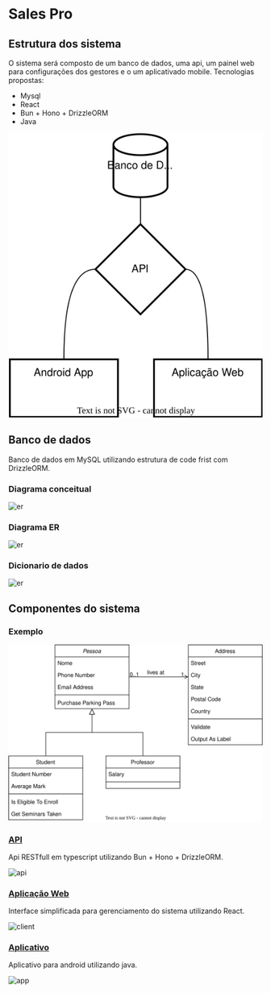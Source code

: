 # Sales Pro
## Estrutura dos sistema
O sistema será composto de um banco de dados, uma api, um painel web para configurações dos gestores e o um aplicativado mobile.
Tecnologias propostas:
- Mysql
- React
- Bun + Hono + DrizzleORM
- Java

![sistema](./diagramas/sistema.drawio.svg)

## Banco de dados
Banco de dados em MySQL utilizando estrutura de code frist com DrizzleORM.

### Diagrama conceitual

![er](./diagramas/db.drawio.svg)

### Diagrama ER

![er](./diagramas/er.drawio.svg)

### Dicionario de dados

![er](./diagramas/dbdict.drawio.svg)

## Componentes do sistema
### Exemplo

![exemplo](./diagramas/class.drawio.svg)

### [API](./api/README.md)

Api RESTfull em typescript utilizando Bun + Hono + DrizzleORM.

![api](./diagramas/class.api.drawio.svg)

### [Aplicação Web](./client/README.md)

Interface simplificada para gerenciamento do sistema utilizando React.

![client](./diagramas/class.client.drawio.svg)

### [Aplicativo](./app/README.md)

Aplicativo para android utilizando java.

![app](./diagramas/class.app.drawio.svg)



